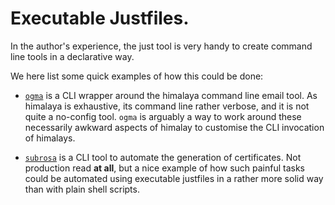 Executable Justfiles.
=====================

In the author's experience, the just tool is very handy to create command line tools in a declarative way.

We here list some quick examples of how this could be done:

* [`ogma`][ogma] is a CLI wrapper around the himalaya command line email tool. As himalaya is exhaustive, its command line rather verbose, and it is not quite a no-config tool. `ogma` is arguably a way to work around these necessarily awkward aspects of himalay to customise the CLI invocation of himalays.

* [`subrosa`][subrosa] is a CLI tool to automate the generation of certificates. Not production read **at all**, but a nice example of how such painful tasks could be automated using executable justfiles in a rather more solid way than with plain shell scripts.

[ogma]: https://github.com/gl-yziquel/ogma
[subrosa]: https://github.com/gl-yziquel/subrosa
